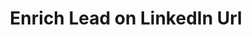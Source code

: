 ---
title: Enrich Lead on LinkedIn Url
position_number: 1.4
type: get
description: This endpoint enriches a lead’s information based on the value found in the LinkedIn URL field.
content_markdown: |-
  The lead enrichment endpoint consumes credits for its usage. If a verified email is successfully returned, it will 
  cost you 1 credit. If an email/phone is not found, but Slintel successfully found ALL of the following information, 
  Slintel will charge a fraction of a credit.
  
  The enrich endpoint also charges credits if you pass the same information multiple times.
  {: .warning }
left_code_blocks:
  - code_block: |-
        var request = require('request');
        var options = {
          'method': 'GET',
          'url': 'https://apiv2.slintel.com/v2.0/lead/enrich?linkedin_url=http://www.linkedin.com/in/deepak-anchala-0043707',
          'headers': {
            'x-api-key': 'YOUR API KEY'
          }
        };
        request(options, function (error, response) { 
          if (error) throw new Error(error);
          console.log(response.body);
        });
    title: Nodejs
    language: javascript
  - code_block: |-
        var settings = {
            "url": "https://apiv2.slintel.com/v2.0/lead/enrich?linkedin_url=http://www.linkedin.com/in/deepak-anchala-0043707",
            "method": "GET",
            "timeout": 0,
            "headers": {
            "x-api-key": "YOUR API KEY"
            },
        };
        $.ajax(settings).done(function (response) {
            console.log(response);
        });
    title: jQuery
    language: javascript
  - code_block: |-
        import requests

        url = "https://apiv2.slintel.com/v2.0/lead/enrich?linkedin_url=http://www.linkedin.com/in/deepak-anchala-0043707"
        
        payload  = {}
        headers = {
          'x-api-key': 'YOUR API KEY'
        }
        
        response = requests.request("GET", url, headers=headers, data = payload)
        
        print(response.text.encode('utf8'))
    title: Python
    language: python
right_code_blocks:
  - code_block: |2-
        {
        "data": {
        "id": "5dc164616d4235090c39736b",
        "continent": "North America",
        "country": "United States",
        "education": [
        {
            "end_date": 2008,
            "school_location": "Indore, Madhya Pradesh, India",
            "school_website": "iimidr.ac.in",
            "school_name": "Indian Institute Of Management Indore",
            "degrees": [
                "Master Of Business Administration",
                "Masters"
            ],
            "start_date": 2006
        },
        {
            "end_date": 2006,
            "school_location": "Kharagpur, West Bengal, India",
            "school_website": "iitkgp.ac.in",
            "school_name": "Indian Institute Of Technology Kharagpur",
            "degrees": [
                "Bachelors"
            ],
            "start_date": 2002
        }
        ],
        "decision_making_power": "High",
        "city": "San Francisco",
        "company_website": "slintel.com",
        "experience": [
        {
            "end_date": [],
            "is_primary": "true",
            "company_profile": {},
            "company_website": "slintel.com",
            "company_name": "Slintel",
            "location": {
                "country": "United States",
                "city": "Mountain View",
                "state": "California"
            },
            "title_name": "Founder",
            "company_size": "1-10"
        },
        {
            "is_primary": "false",
            "company_profile": {
                "facebook_url": "facebook.com/tracxn",
                "twitter_url": "twitter.com/tracxn",
                "crunchbase_url": "crunchbase.com/organization/tracxn"
            },
            "company_website": "tracxn.com",
            "company_name": "Tracxn",
            "location": {
                "country": "United States",
                "city": "Palo Alto",
                "state": "California"
            },
            "title_name": "Vp, Business Development",
            "company_size": "501-1000"
        }
        ],
        "technologies": [
        {
            "category": "Finance and Accounting",
            "subcategory": "Billing And Provisioning",
            "technology": "Square Invoices",
            "last_detected": 1589915623
        },
        {
            "category": "Platform and Storage",
            "subcategory": "Backup and Disaster Recovery",
            "technology": "Rewind.io",
            "last_detected": 1591092110
        }
        ],
        "company_linkedin_url": "https://www.linkedin.com/company/slintel/",
        "skills": [
        "Business Strategy",
        "Portfolio Management",
        "Financial Modeling",
        "Management",
        "Banking",
        "Consulting",
        "Business Development",
        "Requirements Analysis",
        "Business Analytics",
        "Investments",
        "Business Analysis",
        "Team Management",
        "Pre Sales",
        "Business Intelligence",
        "Strategy",
        "Financial Services",
        "Sales",
        "Management Consulting"
        ],
        "company_state": "California",
        "function": "Ceo/founder/co-founder",
        "company_city": "Santa Clara",
        "state": "California",
        "email": "deepak@slintel.com",
        "divison": "General",
        "company_id": "5c3b016dd55ae49f1b77d266",
        "lead_title": "Founder",
        "company_country": "United States",
        "company_products_services": [
        "Information and Communications Technology (ICT)",
        "Information Technology",
        "Marketing Automation",
        "Sales Automation"
        ],
        "company_phone_number": "214-400-7300",
        "industry": "Computer Software",
        "company_sector": "Technology",
        "company_name": "Slintel",
        "company_twitter_url": "https://twitter.com/slintel_inc",
        "name": "Deepak Anchala",
        "company_facebook_url": "https://www.facebook.com/Slintel-1070643269715139/",
        "linkedin_url": "http://www.linkedin.com/in/deepak-anchala-0043707",
        "company_size": "11-50",
        "last_funded_on": 1576108800
        }
        }
    title: Response
    language: json
---